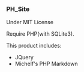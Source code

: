 ### PH_Site

Under MIT License

Require PHP(with SQLite3).


This product includes:
- JQuery
- Michelf's PHP Markdown

